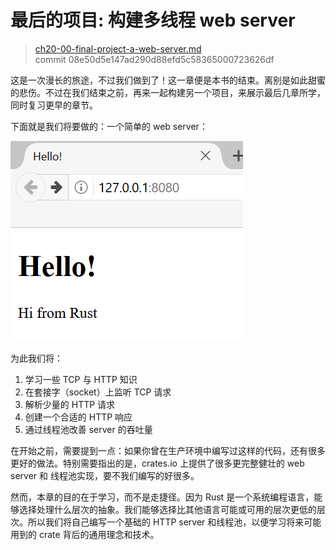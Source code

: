 # 最后的项目: 构建多线程 web server

> [ch20-00-final-project-a-web-server.md](https://github.com/rust-lang/book/blob/master/second-edition/src/ch20-00-final-project-a-web-server.md)
> <br>
> commit 08e50d5e147ad290d88efd5c58365000723626df

这是一次漫长的旅途，不过我们做到了！这一章便是本书的结束。离别是如此甜蜜的悲伤。不过在我们结束之前，再来一起构建另一个项目，来展示最后几章所学，同时复习更早的章节。

下面就是我们将要做的：一个简单的 web server：

![hello from rust](img/trpl20-01.png)

为此我们将：

1. 学习一些 TCP 与 HTTP 知识
2. 在套接字（socket）上监听 TCP 请求
3. 解析少量的 HTTP 请求
4. 创建一个合适的 HTTP 响应
5. 通过线程池改善 server 的吞吐量

在开始之前，需要提到一点：如果你曾在生产环境中编写过这样的代码，还有很多更好的做法。特别需要指出的是，crates.io 上提供了很多更完整健壮的 web server 和 线程池实现，要不我们编写的好很多。

然而，本章的目的在于学习，而不是走捷径。因为 Rust 是一个系统编程语言，能够选择处理什么层次的抽象。我们能够选择比其他语言可能或可用的层次更低的层次。所以我们将自己编写一个基础的 HTTP server 和线程池，以便学习将来可能用到的 crate 背后的通用理念和技术。